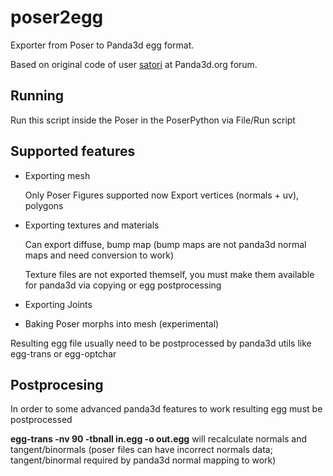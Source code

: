 poser2egg
=========

Exporter from Poser to Panda3d egg format.


Based on original code of user [satori](http://www.panda3d.org/forums/profile.php?mode=viewprofile&u=3839 "Satori") at Panda3d.org forum.

Running
--------
Run this script inside the Poser in the PoserPython via File/Run script

Supported features
--------
* Exporting mesh 

  Only Poser Figures supported now
  Export vertices (normals + uv), polygons

* Exporting textures and materials
 
  Can export diffuse, bump map (bump maps are not panda3d normal maps and need conversion to work)


  Texture files are not exported themself, you must make them available for panda3d via copying or egg postprocessing
* Exporting Joints
* Baking Poser morphs into mesh (experimental)
 
Resulting egg file usually need to be postprocessed by panda3d utils like egg-trans or egg-optchar

Postprocesing
--------
In order to some advanced panda3d features to work resulting egg must be postprocessed


**egg-trans -nv 90 -tbnall in.egg -o out.egg** will recalculate normals and tangent/binormals (poser files can have incorrect normals data; tangent/binormal required by panda3d normal mapping to work) 
